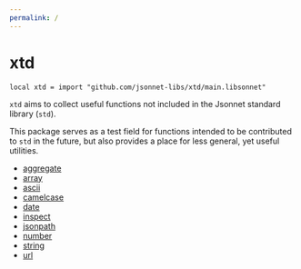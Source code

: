 ```yaml
---
permalink: /
---
```


# xtd

```jsonnet
local xtd = import "github.com/jsonnet-libs/xtd/main.libsonnet"
```

`xtd` aims to collect useful functions not included in the Jsonnet standard library (`std`).

This package serves as a test field for functions intended to be contributed to `std`
in the future, but also provides a place for less general, yet useful utilities.


* [aggregate](aggregate.md)
* [array](array.md)
* [ascii](ascii.md)
* [camelcase](camelcase.md)
* [date](date.md)
* [inspect](inspect.md)
* [jsonpath](jsonpath.md)
* [number](number.md)
* [string](string.md)
* [url](url.md)